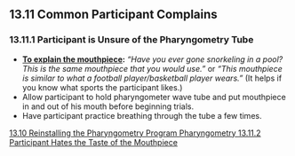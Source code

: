 ## 13.11 Common Participant Complains

### 13.11.1 Participant is Unsure of the Pharyngometry Tube

* **<u>To explain the mouthpiece</u>:** _“Have you ever gone snorkeling in a pool?  This is the same mouthpiece that you would use.”_ or _“This mouthpiece is similar to what a football player/basketball player wears.”_ (It helps if you know what sports the participant likes.)
* Allow participant to hold pharyngometer wave tube and put mouthpiece in and out of his mouth before beginning trials.
* Have participant practice breathing through the tube a few times.


<div class="center">
<div class="btn-group">
  <a href=":pages_path:/manuals/pharyngometry/13-10-reinstalling-pharyn-program.md" class="btn btn-default">
    <span class="glyphicon glyphicon-chevron-left"></span>
    13.10 Reinstalling the Pharyngometry Program
  </a>

  <a href=":pages_path:/manuals/pharyngometry" class="btn btn-default">
    <span class="glyphicon glyphicon-chevron-up"></span>
    Pharyngometry
  </a>

  <a href=":pages_path:/manuals/pharyngometry/13-11-02-ppt-hates-taste.md" class="btn btn-success">
    13.11.2 Participant Hates the Taste of the Mouthpiece
    <span class="glyphicon glyphicon-chevron-right"></span>
  </a>
</div>
</div>
